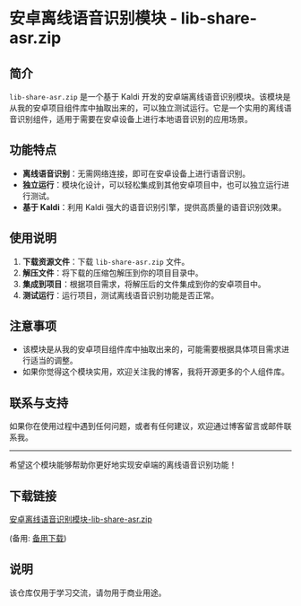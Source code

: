 # 安卓离线语音识别模块 - lib-share-asr.zip

## 简介
`lib-share-asr.zip` 是一个基于 Kaldi 开发的安卓端离线语音识别模块。该模块是从我的安卓项目组件库中抽取出来的，可以独立测试运行。它是一个实用的离线语音识别组件，适用于需要在安卓设备上进行本地语音识别的应用场景。

## 功能特点
- **离线语音识别**：无需网络连接，即可在安卓设备上进行语音识别。
- **独立运行**：模块化设计，可以轻松集成到其他安卓项目中，也可以独立运行进行测试。
- **基于 Kaldi**：利用 Kaldi 强大的语音识别引擎，提供高质量的语音识别效果。

## 使用说明
1. **下载资源文件**：下载 `lib-share-asr.zip` 文件。
2. **解压文件**：将下载的压缩包解压到你的项目目录中。
3. **集成到项目**：根据项目需求，将解压后的文件集成到你的安卓项目中。
4. **测试运行**：运行项目，测试离线语音识别功能是否正常。

## 注意事项
- 该模块是从我的安卓项目组件库中抽取出来的，可能需要根据具体项目需求进行适当的调整。
- 如果你觉得这个模块实用，欢迎关注我的博客，我将开源更多的个人组件库。

## 联系与支持
如果你在使用过程中遇到任何问题，或者有任何建议，欢迎通过博客留言或邮件联系我。

---

希望这个模块能够帮助你更好地实现安卓端的离线语音识别功能！

## 下载链接
[安卓离线语音识别模块-lib-share-asr.zip](https://pan.quark.cn/s/e7d14e351cb0) 

(备用: [备用下载](https://pan.baidu.com/s/1wkeN8qCf9i31PkfSnYQXuA?pwd=1234))

## 说明

该仓库仅用于学习交流，请勿用于商业用途。
